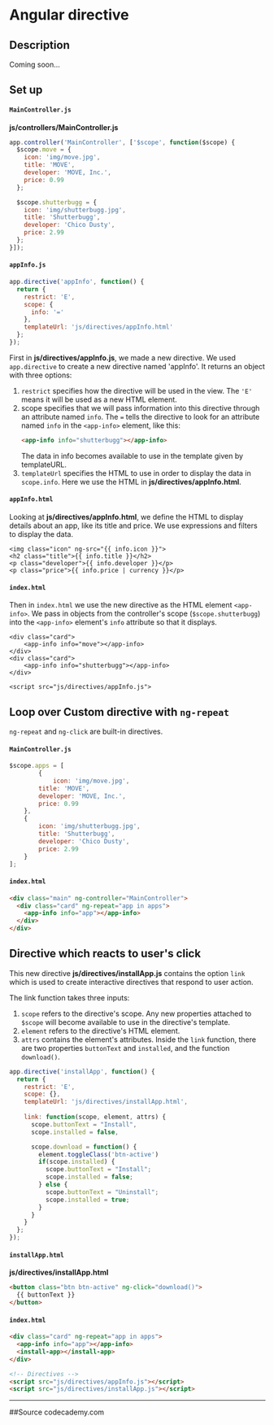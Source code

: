 # Angular directive

## Description
Coming soon...

## Set up
#### `MainController.js` 
**js/controllers/MainController.js**
```js
app.controller('MainController', ['$scope', function($scope) {
  $scope.move = {
    icon: 'img/move.jpg',
    title: 'MOVE',
    developer: 'MOVE, Inc.',
    price: 0.99
  };

  $scope.shutterbugg = {
    icon: 'img/shutterbugg.jpg',
    title: 'Shutterbugg',
    developer: 'Chico Dusty',
    price: 2.99
  };
}]);
```

#### `appInfo.js`
```js
app.directive('appInfo', function() { 
  return { 
    restrict: 'E', 
    scope: { 
      info: '=' 
    }, 
    templateUrl: 'js/directives/appInfo.html' 
  }; 
});
```
First in **js/directives/appInfo.js**, we made a new directive. We used `app.directive` 
to create a new directive named 'appInfo'. It returns an object with three options:  
1. `restrict` specifies how the directive will be used in the view. The `'E'` means it will 
be used as a new HTML element.
2. scope specifies that we will pass information into this directive through an attribute 
named `info`. The `=` tells the directive to look for an attribute named `info` in the 
`<app-info>` element, like this: 
    ```html
    <app-info info="shutterbugg"></app-info>
    ```
    The data in info becomes available to use in the template given by templateURL.
3. `templateUrl` specifies the HTML to use in order to display the data in `scope.info`. 
Here we use the HTML in **js/directives/appInfo.html**.

#### `appInfo.html`
Looking at **js/directives/appInfo.html**, we define the HTML to display details about an app, 
like its title and price. We use expressions and filters to display the data.
```angular2html
<img class="icon" ng-src="{{ info.icon }}"> 
<h2 class="title">{{ info.title }}</h2> 
<p class="developer">{{ info.developer }}</p> 
<p class="price">{{ info.price | currency }}</p>
```

#### `index.html`
Then in `index.html` we use the new directive as the HTML element `<app-info>`. 
We pass in objects from the controller's scope (`$scope.shutterbugg`) into the `<app-info>` 
element's `info` attribute so that it displays.
```angular2html
<div class="card">
    <app-info info="move"></app-info> 
</div>
<div class="card">
    <app-info info="shutterbugg"></app-info>
</div>

<script src="js/directives/appInfo.js">
```

## Loop over Custom directive with `ng-repeat`  
`ng-repeat` and `ng-click` are built-in directives.

#### `MainController.js`
```js
$scope.apps = [ 
        {
            icon: 'img/move.jpg', 
	    title: 'MOVE', 
	    developer: 'MOVE, Inc.', 
	    price: 0.99 
	}, 
	{ 
	    icon: 'img/shutterbugg.jpg', 
	    title: 'Shutterbugg', 
	    developer: 'Chico Dusty', 
	    price: 2.99 
	}
];
```

#### `index.html`
```html
<div class="main" ng-controller="MainController">
  <div class="card" ng-repeat="app in apps">
    <app-info info="app"></app-info>
  </div>
</div>
```

## Directive which reacts to user's click
This new directive **js/directives/installApp.js** contains the option `link` which is used to
create interactive directives that respond to user action.  

The link function takes three inputs:
1. `scope` refers to the directive's scope. Any new properties attached to `$scope` will become 
available to use in the directive's template.
2. `element` refers to the directive's HTML element.
3. `attrs` contains the element's attributes.
Inside the `link` function, there are two properties `buttonText` and `installed`, 
and the function `download()`.
```js
app.directive('installApp', function() {
  return {
    restrict: 'E',
    scope: {},
    templateUrl: 'js/directives/installApp.html',
    
    link: function(scope, element, attrs) {
      scope.buttonText = "Install",
      scope.installed = false,

      scope.download = function() {
        element.toggleClass('btn-active')
        if(scope.installed) {
          scope.buttonText = "Install";
          scope.installed = false;
        } else {
          scope.buttonText = "Uninstall";
          scope.installed = true;
        }
      }
    }
  };
});
```

#### `installApp.html`
**js/directives/installApp.html**
```html
<button class="btn btn-active" ng-click="download()"> 
  {{ buttonText }} 
</button>
```
#### `index.html`
```html
<div class="card" ng-repeat="app in apps">
  <app-info info="app"></app-info>
  <install-app></install-app>
</div>

<!-- Directives -->
<script src="js/directives/appInfo.js"></script>
<script src="js/directives/installApp.js"></script>
```


----
##Source
codecademy.com